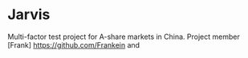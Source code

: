 # Jarvis
Multi-factor test project for A-share markets in China. 
Project member [Frank] https://github.com/Frankein and 

